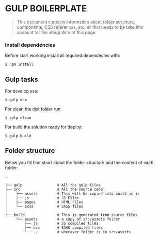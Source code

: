  GULP BOILERPLATE
==================

> This document contains information about folder structure, components, CSS references, etc. all that needs to be take into account for the integration of this page.

### Install dependencies

Before start working install all required dependecies with:

    $ npm install

## Gulp tasks

For develop use:

    $ gulp dev

For clean the dist folder run:

    $ gulp clean

For build the solution ready for deploy:

    $ gulp build

## Folder structure

Below you fill find short about the folder structure and the content of each folder:

```
.

├── gulp                # All the gulp Files
├── src                 # All the source code
│    ├── assets         # This will be copied into build as is
│    ├── js             # JS Files
│    ├── pages          # HTML Files
│    └── scss           # SASS files
│
└── build               # This is generated from source files
     └── assets         # a copy of src/assets folder
         ├── js         # JS compiled files
         ├── css        # SASS compiled files
         └── ..         # wherever folder is in src/assets

```
